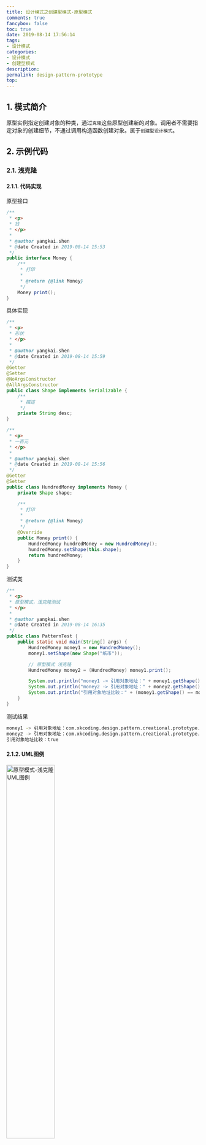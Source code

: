 ```yaml
---
title: 设计模式之创建型模式-原型模式
comments: true
fancybox: false
toc: true
date: 2019-08-14 17:56:14
tags:
- 设计模式
categories:
- 设计模式
- 创建型模式
description:
permalink: design-pattern-prototype
top:
---
```

## 1. 模式简介

原型实例指定创建对象的种类，通过`克隆`这些原型创建新的对象。调用者不需要指定对象的创建细节，不通过调用构造函数创建对象。属于`创建型设计模式`。

<!--more-->

## 2. 示例代码

### 2.1. 浅克隆

#### 2.1.1. 代码实现

原型接口

```java
/**
 * <p>
 * 钱
 * </p>
 *
 * @author yangkai.shen
 * @date Created in 2019-08-14 15:53
 */
public interface Money {
    /**
     * 打印
     *
     * @return {@link Money}
     */
    Money print();
}
```

具体实现

```java
/**
 * <p>
 * 形状
 * </p>
 *
 * @author yangkai.shen
 * @date Created in 2019-08-14 15:59
 */
@Getter
@Setter
@NoArgsConstructor
@AllArgsConstructor
public class Shape implements Serializable {
    /**
     * 描述
     */
    private String desc;
}

/**
 * <p>
 * 一百元
 * </p>
 *
 * @author yangkai.shen
 * @date Created in 2019-08-14 15:56
 */
@Getter
@Setter
public class HundredMoney implements Money {
    private Shape shape;

    /**
     * 打印
     *
     * @return {@link Money}
     */
    @Override
    public Money print() {
        HundredMoney hundredMoney = new HundredMoney();
        hundredMoney.setShape(this.shape);
        return hundredMoney;
    }
}
```

测试类

```java
/**
 * <p>
 * 原型模式，浅克隆测试
 * </p>
 *
 * @author yangkai.shen
 * @date Created in 2019-08-14 16:35
 */
public class PatternTest {
    public static void main(String[] args) {
        HundredMoney money1 = new HundredMoney();
        money1.setShape(new Shape("纸币"));

        // 原型模式 浅克隆
        HundredMoney money2 = (HundredMoney) money1.print();

        System.out.println("money1 -> 引用对象地址：" + money1.getShape());
        System.out.println("money2 -> 引用对象地址：" + money2.getShape());
        System.out.println("引用对象地址比较：" + (money1.getShape() == money2.getShape()));
    }
}
```

测试结果

```bash
money1 -> 引用对象地址：com.xkcoding.design.pattern.creational.prototype.Shape@1d44bcfa
money2 -> 引用对象地址：com.xkcoding.design.pattern.creational.prototype.Shape@1d44bcfa
引用对象地址比较：true
```

#### 2.1.2. UML图例

<img src="https://static.xkcoding.com/blog/2019-08-19-prototype-shallowclone-uml.png" width="50%" alt="原型模式-浅克隆UML图例"/>

### 2.2. 深克隆

> 深克隆一定需要实现 `Serializable` 接口

#### 2.2.1. 代码实现

原型接口

```java
/**
 * <p>
 * 钱
 * </p>
 *
 * @author yangkai.shen
 * @date Created in 2019-08-14 15:53
 */
public interface Money {
    /**
     * 打印
     *
     * @return {@link Money}
     */
    Money print();
}
```

具体实现

```java
/**
 * <p>
 * 形状
 * </p>
 *
 * @author yangkai.shen
 * @date Created in 2019-08-14 15:59
 */
@Getter
@Setter
@NoArgsConstructor
@AllArgsConstructor
public class Shape implements Serializable {
    /**
     * 描述
     */
    private String desc;
}

/**
 * <p>
 * 一百元
 * </p>
 *
 * @author yangkai.shen
 * @date Created in 2019-08-14 15:56
 */
@Getter
@Setter
public class HundredMoney implements Money, Cloneable, Serializable {
    private Shape shape;

    /**
     * 打印
     *
     * @return {@link Money}
     */
    @Override
    public Money print() {
        return (Money) this.clone();
    }

    @Override
    protected Object clone() {
        return this.deepClone();
    }

    @SneakyThrows
    private Object deepClone() {
        @Cleanup ByteArrayOutputStream bos = new ByteArrayOutputStream();
        @Cleanup ObjectOutputStream oos = new ObjectOutputStream(bos);
        oos.writeObject(this);

        @Cleanup ByteArrayInputStream bis = new ByteArrayInputStream(bos.toByteArray());
        @Cleanup ObjectInputStream ois = new ObjectInputStream(bis);

        return ois.readObject();
    }

}
```

测试类

```java
/**
 * <p>
 * 原型模式，深克隆测试，注意所有引用对象均需要实现 {@link java.io.Serializable} 接口
 * </p>
 *
 * @author yangkai.shen
 * @date Created in 2019-08-14 17:29
 */
public class PatternTest {
    public static void main(String[] args) {
        HundredMoney money1 = new HundredMoney();
        money1.setShape(new Shape("纸币"));

        // 原型模式 深克隆
        HundredMoney money2 = (HundredMoney) money1.print();

        System.out.println("money1 -> 引用对象地址：" + money1.getShape());
        System.out.println("money2 -> 引用对象地址：" + money2.getShape());
        System.out.println("引用对象地址比较：" + (money1.getShape() == money2.getShape()));
    }
}
```

测试结果

```bash
money1 -> 引用对象地址：com.xkcoding.design.pattern.creational.prototype.Shape@355da254
money2 -> 引用对象地址：com.xkcoding.design.pattern.creational.prototype.Shape@12edcd21
引用对象地址比较：false
```

#### 2.2.2. UML图例

<img src="https://static.xkcoding.com/blog/2019-08-19-prototype-deepclone-uml.png" width="50%" alt="原型模式-深克隆UML图例"/>



## 3. 应用

```java
// BeanUtils.copyProperties()

// JSON.parseObject()

// Guava copy 的工具类

// spring 中的 scope = "prototype" 就是通过加载 Spring 容器中的对象模板，复制出多实例的

// JDK 中 Arrays.copyOf()
```

## 4. 场景

- 类初始化消耗资源较多
- 创建对象的时候步骤繁琐（数据准备、访问权限等初始化）
- 构造函数复杂
- 循环体重创建大量对象

## 6. 优缺点

**优点：** 原型模式性能比直接new一个对象性能高；简化了创建过程

**缺点：** 必须配备克隆（或者可拷贝）方法；对克隆复杂对象或者对克隆出的对象进行复杂改造时，容易带来风险；`浅克隆` 和 `深克隆` 要运用得当

## 7. 完整代码地址

https://github.com/xkcoding/design-pattern/tree/master/src/main/java/com/xkcoding/design/pattern/creational/prototype